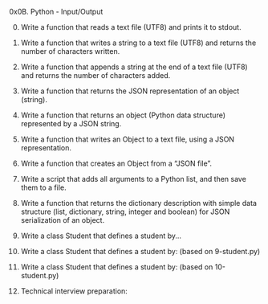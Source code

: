 0x0B. Python - Input/Output

0. Write a function that reads a text file (UTF8) and prints it to stdout.

1. Write a function that writes a string to a text file (UTF8) and returns the number of characters written.

2. Write a function that appends a string at the end of a text file (UTF8) and returns the number of characters added.

3. Write a function that returns the JSON representation of an object (string).

4. Write a function that returns an object (Python data structure) represented by a JSON string.

5. Write a function that writes an Object to a text file, using a JSON representation.

6. Write a function that creates an Object from a “JSON file”.

7. Write a script that adds all arguments to a Python list, and then save them to a file.

8. Write a function that returns the dictionary description with simple data structure (list, dictionary, string, integer and boolean) for JSON serialization of an object.

9. Write a class Student that defines a student by...

10. Write a class Student that defines a student by: (based on 9-student.py)

11. Write a class Student that defines a student by: (based on 10-student.py)

12. Technical interview preparation:
